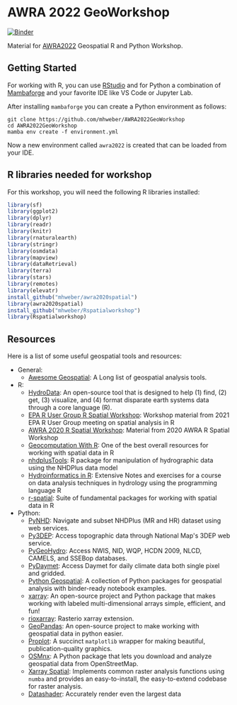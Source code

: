 # AWRA 2022 GeoWorkshop

[![Binder](https://mybinder.org/badge_logo.svg)](https://mybinder.org/v2/gh/cheginit/AWRA2022GeoWorkshop/HEAD)

Material for [AWRA2022](https://www.awra.org/Members/Events_and_Education/Events/2022_GIS_Conference/2022_GWTC_Workshops.aspx)
Geospatial R and Python Workshop.

## Getting Started

For working with R, you can use [RStudio](https://www.rstudio.com/) and for Python
a combination of [Mambaforge](https://github.com/conda-forge/miniforge) and your favorite
IDE like VS Code or Jupyter Lab.

After installing `mambaforge` you can create a Python environment as follows:

```console
git clone https://github.com/mhweber/AWRA2022GeoWorkshop
cd AWRA2022GeoWorkshop
mamba env create -f environment.yml
```

Now a new environment called `awra2022` is created that can be loaded from your IDE.

## R libraries needed for workshop
For this workshop, you will need the following R libraries installed:

```r
library(sf)
library(ggplot2)
library(dplyr)
library(readr)
library(knitr)
library(rnaturalearth)
library(stringr)
library(osmdata)
library(mapview)
library(dataRetrieval)
library(terra)
library(stars)
library(remotes)
library(elevatr)
install_github("mhweber/awra2020spatial")
library(awra2020spatial)
install_github("mhweber/Rspatialworkshop")
library(Rspatialworkshop)
```
## Resources

Here is a list of some useful geospatial tools and resources:

* General:
  * [Awesome Geospatial](https://github.com/sacridini/Awesome-Geospatial):
    A Long list of geospatial analysis tools.
* R:
  * [HydroData](https://mikejohnson51.github.io/HydroData/):
    An open-source tool that is designed
    to help (1) find, (2) get, (3) visualize, and (4) format disparate earth systems data through
    a core language (R).
  * [EPA R User Group R Spatial Workshop](https://mhweber.github.io/R-User-Group-Spatial-Workshop-2021/):
    Workshop material from 2021 EPA R User Group meeting on spatial analysis in R
  * [AWRA 2020 R Spatial Workshop](https://mhweber.github.io/AWRA_2020_R_Spatial/):
    Material from 2020 AWRA R Spatial Workshop
  * [Geocomputation With R](https://geocompr.robinlovelace.net/):
    One of the best overall resources for working with spatial data in R
  * [nhdplusTools](https://usgs-r.github.io/nhdplusTools/):
    R package for manipulation of hydrographic data using the NHDPlus data model
  * [Hydroinformatics in R](https://vt-hydroinformatics.github.io/):
    Extensive Notes and exercises for a course on data analysis techniques in hydrology using the programming language R
  * [r-spatial](https://github.com/r-spatial):
    Suite of fundamental packages for working with spatial data in R
* Python:
  * [PyNHD](https://docs.hyriver.io/en/latest/readme/pynhd.html):
    Navigate and subset NHDPlus (MR and HR) dataset using web services.
  * [Py3DEP](https://docs.hyriver.io/en/latest/readme/py3dep.html):
    Access topographic data through National Map's 3DEP web service.
  * [PyGeoHydro](https://docs.hyriver.io/en/latest/readme/pygeohydro.html):
    Access NWIS, NID, WQP, HCDN 2009, NLCD, CAMELS, and SSEBop databases.
  * [PyDaymet](https://docs.hyriver.io/en/latest/readme/pydaymet.html):
    Access Daymet for daily climate data both single pixel and gridded.
  * [Python Geospatial](https://github.com/giswqs/python-geospatial):
    A collection of Python packages for geospatial analysis with binder-ready notebook examples.
  * [xarray](https://xarray.pydata.org/en/stable/):
    An open-source project and Python package that makes working with labeled multi-dimensional
    arrays simple, efficient, and fun!
  * [rioxarray](https://corteva.github.io/rioxarray/stable/index.html):
    Rasterio xarray extension.
  * [GeoPandas](https://geopandas.org/en/stable/):
    An open-source project to make working with geospatial data in python easier.
  * [Proplot](https://proplot.readthedocs.io/en/stable/):
    A succinct `matplotlib` wrapper for making beautiful, publication-quality graphics.
  * [OSMnx](https://github.com/gboeing/osmnx):
    A Python package that lets you download and analyze geospatial data from OpenStreetMap.
  * [Xarray Spatial](https://xarray-spatial.org/master/index.html):
    Implements common raster analysis functions using `numba` and provides an easy-to-install,
    the easy-to-extend codebase for raster analysis.
  * [Datashader](https://datashader.org/):
    Accurately render even the largest data
